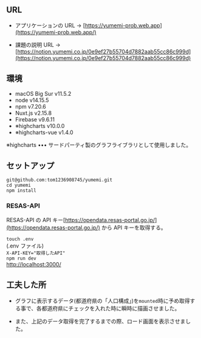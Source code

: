 ## URL

- アプリケーションの URL -> [https://yumemi-prob.web.app](https://yumemi-prob.web.app/)

- 課題の説明 URL -> [https://notion.yumemi.co.jp/0e9ef27b55704d7882aab55cc86c999d](https://notion.yumemi.co.jp/0e9ef27b55704d7882aab55cc86c999d)

## 環境

- macOS Big Sur v11.5.2
- node v14.15.5
- npm v7.20.6
- Nuxt.js v2.15.8
- Firebase v9.6.11
- ※highcharts v10.0.0
- ※highcharts-vue v1.4.0

※highcharts ••• サードパーティ製のグラフライブラリとして使用しました。

## セットアップ

`git@github.com:tom1236908745/yumemi.git` <br />
`cd yumemi` <br />
`npm install` <br />

### RESAS-API

RESAS-API の API キー[https://opendata.resas-portal.go.jp/](https://opendata.resas-portal.go.jp/) から API キーを取得する。

`touch .env` <br />
(.env ファイル) <br />
`X-API-KEY="取得したAPI"` <br />
`npm run dev` <br />
[http://localhost:3000/](ttp://localhost:3000/)

## 工夫した所

- グラフに表示するデータ(都道府県の「人口構成」)を`mounted`時に予め取得する事で、各都道府県にチェックを入れた時に瞬時に描画させました。

- また、上記のデータ取得を完了するまでの際、ロード画面を表示させました。
